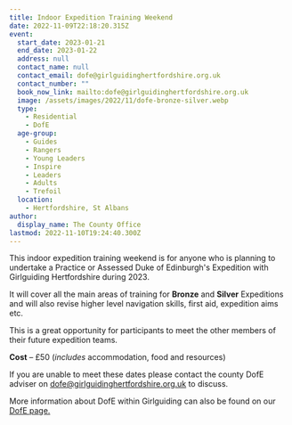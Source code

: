 ```yaml
---
title: Indoor Expedition Training Weekend
date: 2022-11-09T22:18:20.315Z
event:
  start_date: 2023-01-21
  end_date: 2023-01-22
  address: null
  contact_name: null
  contact_email: dofe@girlguidinghertfordshire.org.uk
  contact_number: ""
  book_now_link: mailto:dofe@girlguidinghertfordshire.org.uk
  image: /assets/images/2022/11/dofe-bronze-silver.webp
  type:
    - Residential
    - DofE
  age-group:
    - Guides
    - Rangers
    - Young Leaders
    - Inspire
    - Leaders
    - Adults
    - Trefoil
  location:
    - Hertfordshire, St Albans
author:
  display_name: The County Office
lastmod: 2022-11-10T19:24:40.300Z
---
```

This indoor expedition training weekend is for anyone who is planning to undertake a Practice or Assessed Duke of Edinburgh's Expedition with Girlguiding Hertfordshire during 2023.  

It will cover all the main areas of training for **Bronze** and **Silver** Expeditions and will also revise higher level navigation skills, first aid, expedition aims etc.

This is a great opportunity for participants to meet the other members of their future expedition teams.

**Cost** – £50 (*includes* accommodation, food and resources)

If you are unable to meet these dates please contact the county DofE adviser on <dofe@girlguidinghertfordshire.org.uk> to discuss.

More information about DofE within Girlguiding can also be found on our [DofE page.](/youth-opportunities/dofe/)
